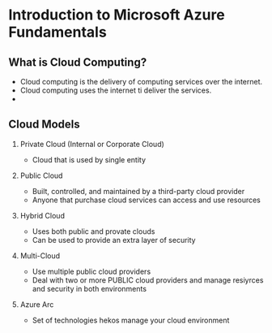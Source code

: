 # Introduction to Microsoft Azure Fundamentals

## What is Cloud Computing?
- Cloud computing is the delivery of computing services over the internet.
- Cloud computing uses the internet ti deliver the services.
-


## Cloud Models
1. Private Cloud (Internal or Corporate Cloud)
    - Cloud that is used by single entity

2. Public Cloud
    - Built, controlled, and maintained by a third-party cloud provider
    - Anyone that purchase cloud services can access and use resources

3. Hybrid Cloud
    - Uses both public and provate clouds
    - Can be used to provide an extra layer of security

4. Multi-Cloud
    - Use multiple public cloud providers
    - Deal with two or more PUBLIC cloud providers and manage resiyrces and security in both environments
5. Azure Arc
    - Set of technologies hekos manage your cloud environment
